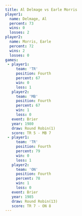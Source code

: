 ```yaml
---
title: Al Delmage vs Earle Morris
player1:             
  name: Delmage, Al  
  percent: 73        
  wins: 0            
  losses: 2          
player2:             
  name: Morris, Earle
  percent: 72        
  wins: 2            
  losses: 0          
games:
 - player1:          
     team: 'TR'      
     position: Fourth
     percent: 67     
     win: 0          
     loss: 1         
   player2:          
     team: 'MB'      
     position: Fourth
     percent: 67     
     win: 1          
     loss: 0         
   event: Brier        
   year: 1980          
   draw: Round Robin(1)
   score: TR 5 - MB 7  
 - player1:          
     team: 'TR'      
     position: Fourth
     percent: 79     
     win: 0          
     loss: 1         
   player2:          
     team: 'ON'      
     position: Fourth
     percent: 78     
     win: 1          
     loss: 0         
   event: Brier         
   year: 1985           
   draw: Round Robin(13)
   score: TR 7 - ON 8   
---
```


